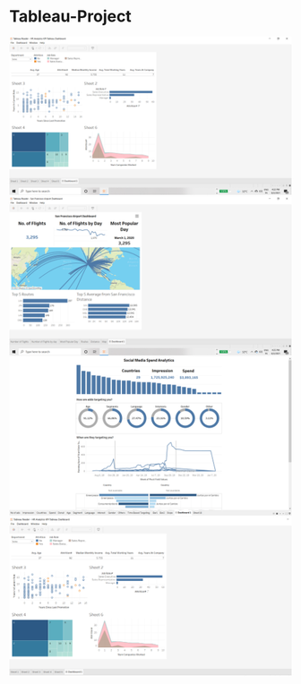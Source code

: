 # Tableau-Project

![](Screenshot%20(1315).png)
![](Screenshot%20(1316).png)
![](Screenshot%20(1317).png)
![](Screenshot%20(1318).png)
